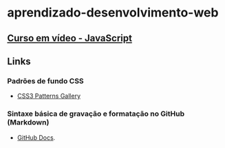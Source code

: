 # aprendizado-desenvolvimento-web

## [ Curso em vídeo - JavaScript](https://github.com/hugomota-dev/curso-em-video-javascript)

## Links
### Padrões de fundo CSS
- [CSS3 Patterns Gallery](https://projects.verou.me/css3patterns/)

### Sintaxe básica de gravação e formatação no GitHub (Markdown)
- [GitHub Docs](https://docs.github.com/pt/get-started/writing-on-github/getting-started-with-writing-and-formatting-on-github/basic-writing-and-formatting-syntax).
